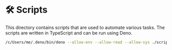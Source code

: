 # 🛠 Scripts

This directory contains scripts that are used to automate various tasks. The scripts are written in TypeScript and can be run using Deno.


```bash
/c/Users/me/.deno/bin/deno --allow-env --allow-read --allow-sys ./scripts/import-markdown/import-markdown.ts
```